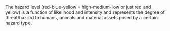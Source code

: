 The hazard level (red-blue-yellow = high-medium-low or just red and yellow) is a function of likelihood and intensity and represents the degree of threat/hazard to humans, animals and material assets posed by a certain hazard type.

